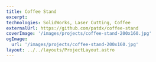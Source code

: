 ```yaml
---
title: Coffee Stand
excerpt:
technologies: SolidWorks, Laser Cutting, Coffee
externalUrl: https://github.com/patdx/coffee-stand
coverImage: '/images/projects/coffee-stand-200x160.jpg'
ogImage:
  url: '/images/projects/coffee-stand-200x160.jpg'
layout: ../../layouts/ProjectLayout.astro
---
```

